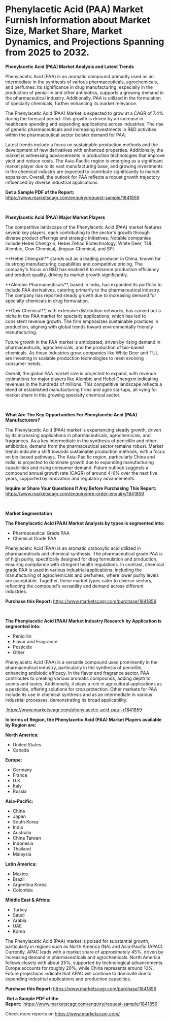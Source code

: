 <p><h1>Phenylacetic Acid (PAA) Market Furnish Information about Market Size, Market Share, Market Dynamics, and Projections Spanning from 2025 to 2032.</h1></p><p><strong>Phenylacetic Acid (PAA) Market Analysis and Latest Trends</strong></p>
<p><p>Phenylacetic Acid (PAA) is an aromatic compound primarily used as an intermediate in the synthesis of various pharmaceuticals, agrochemicals, and perfumes. Its significance in drug manufacturing, especially in the production of penicillin and other antibiotics, supports a growing demand in the pharmaceutical industry. Additionally, PAA is utilized in the formulation of specialty chemicals, further enhancing its market relevance.</p><p>The Phenylacetic Acid (PAA) Market is expected to grow at a CAGR of 7.4% during the forecast period. This growth is driven by an increase in healthcare spending and expanding applications across industries. The rise of generic pharmaceuticals and increasing investments in R&D activities within the pharmaceutical sector bolster demand for PAA. </p><p>Latest trends include a focus on sustainable production methods and the development of new derivatives with enhanced properties. Additionally, the market is witnessing advancements in production technologies that improve yield and reduce costs. The Asia-Pacific region is emerging as a significant market player due to its vast manufacturing base, and growing investments in the chemical industry are expected to contribute significantly to market expansion. Overall, the outlook for PAA reflects a robust growth trajectory influenced by diverse industrial applications.</p></p>
<p><strong>Get a Sample PDF of the Report:&nbsp;</strong> <a href="https://www.marketscagr.com/enquiry/request-sample/1841859?utm_campaign=2667&utm_medium=2&utm_source=Github&utm_content=ia&utm_term=26032025&utm_id=phenylacetic-acid-paa">https://www.marketscagr.com/enquiry/request-sample/1841859</a></p>
<p>&nbsp;</p>
<p><strong>Phenylacetic Acid (PAA) Major Market Players</strong></p>
<p><p>The competitive landscape of the Phenylacetic Acid (PAA) market features several key players, each contributing to the sector's growth through diverse product offerings and strategic initiatives. Notable companies include Hebei Chengxin, Hebei Zehao Biotechnology, White Deer, TUL, Alembic, Gow Chemical, Jinguan Chemical, and SPI.</p><p>**Hebei Chengxin** stands out as a leading producer in China, known for its strong manufacturing capabilities and competitive pricing. The company's focus on R&D has enabled it to enhance production efficiency and product quality, driving its market growth significantly. </p><p>**Alembic Pharmaceuticals**, based in India, has expanded its portfolio to include PAA derivatives, catering primarily to the pharmaceutical industry. The company has reported steady growth due to increasing demand for specialty chemicals in drug formulation.</p><p>**Gow Chemical**, with extensive distribution networks, has carved out a niche in the PAA market for specialty applications, which has led to consistent revenue growth. The firm emphasizes sustainable practices in production, aligning with global trends toward environmentally friendly manufacturing.</p><p>Future growth in the PAA market is anticipated, driven by rising demand in pharmaceuticals, agrochemicals, and the production of bio-based chemicals. As these industries grow, companies like White Deer and TUL are investing in scalable production technologies to meet evolving consumer needs. </p><p>Overall, the global PAA market size is projected to expand, with revenue estimations for major players like Alembic and Hebei Chengxin indicating revenues in the hundreds of millions. This competitive landscape reflects a blend of established manufacturing firms and agile startups, all vying for market share in this growing specialty chemical sector.</p></p>
<p>&nbsp;</p>
<p><strong>What Are The Key Opportunities For Phenylacetic Acid (PAA) Manufacturers?</strong></p>
<p><p>The Phenylacetic Acid (PAA) market is experiencing steady growth, driven by its increasing applications in pharmaceuticals, agrochemicals, and fragrances. As a key intermediate in the synthesis of penicillin and other antibiotics, demand from the pharmaceutical sector remains robust. Market trends indicate a shift towards sustainable production methods, with a focus on bio-based pathways. The Asia-Pacific region, particularly China and India, is projected to dominate growth due to expanding manufacturing capabilities and rising consumer demand. Future outlook suggests a compound annual growth rate (CAGR) of around 4-6% over the next five years, supported by innovation and regulatory advancements.</p></p>
<p><strong>Inquire or Share Your Questions If Any Before Purchasing This Report:</strong> <a href="https://www.marketscagr.com/enquiry/pre-order-enquiry/1841859?utm_campaign=2667&utm_medium=2&utm_source=Github&utm_content=ia&utm_term=26032025&utm_id=phenylacetic-acid-paa">https://www.marketscagr.com/enquiry/pre-order-enquiry/1841859</a></p>
<p>&nbsp;</p>
<p><strong>Market Segmentation</strong></p>
<p><strong>The Phenylacetic Acid (PAA) Market Analysis by types is segmented into:</strong></p>
<p><ul><li>Pharmaceutical Grade PAA</li><li>Chemical Grade PAA</li></ul></p>
<p><p>Phenylacetic Acid (PAA) is an aromatic carboxylic acid utilized in pharmaceuticals and chemical synthesis. The pharmaceutical grade PAA is of high purity, specifically designed for drug formulation and production, ensuring compliance with stringent health regulations. In contrast, chemical grade PAA is used in various industrial applications, including the manufacturing of agrochemicals and perfumes, where lower purity levels are acceptable. Together, these market types cater to diverse sectors, reflecting the compound's versatility and demand across different industries.</p></p>
<p><strong>Purchase this Report:&nbsp;</strong><a href="https://www.marketscagr.com/purchase/1841859?utm_campaign=2667&utm_medium=2&utm_source=Github&utm_content=ia&utm_term=26032025&utm_id=phenylacetic-acid-paa">https://www.marketscagr.com/purchase/1841859</a></p>
<p>&nbsp;</p>
<p><strong>The Phenylacetic Acid (PAA) Market Industry Research by Application is segmented into:</strong></p>
<p><ul><li>Penicillin</li><li>Flavor and Fragrance</li><li>Pesticide</li><li>Other</li></ul></p>
<p><p>Phenylacetic Acid (PAA) is a versatile compound used prominently in the pharmaceutical industry, particularly in the synthesis of penicillin, enhancing antibiotic efficacy. In the flavor and fragrance sector, PAA contributes to creating various aromatic compounds, adding depth to scents and tastes. Additionally, it plays a role in agricultural applications as a pesticide, offering solutions for crop protection. Other markets for PAA include its use in chemical synthesis and as an intermediate in various industrial processes, demonstrating its broad applicability.</p></p>
<p><a href="https://www.marketscagr.com/phenylacetic-acid-paa--r1841859?utm_campaign=2667&utm_medium=2&utm_source=Github&utm_content=ia&utm_term=26032025&utm_id=phenylacetic-acid-paa">&nbsp;https://www.marketscagr.com/phenylacetic-acid-paa--r1841859</a></p>
<p><strong>In terms of Region, the Phenylacetic Acid (PAA) Market Players available by Region are:</strong></p>
<p>
    <p> <strong> North America: </strong>
        <ul>
            <li>United States</li>
            <li>Canada</li>
        </ul>
        </p> 
    <p> <strong> Europe: </strong>
        <ul>
            <li>Germany</li>
            <li>France</li>
            <li>U.K.</li>
            <li>Italy</li>
            <li>Russia</li>
        </ul>
        </p> 
    <p> <strong> Asia-Pacific: </strong>
        <ul>
            <li>China</li>
            <li>Japan</li>
            <li>South Korea</li>
            <li>India</li>
            <li>Australia</li>
            <li>China Taiwan</li>
            <li>Indonesia</li>
            <li>Thailand</li>
            <li>Malaysia</li>
        </ul>
        </p> 
    <p> <strong> Latin America: </strong>
        <ul>
            <li>Mexico</li>
            <li>Brazil</li>
            <li>Argentina Korea</li>
            <li>Colombia</li>
        </ul>
        </p> 
    <p> <strong> Middle East & Africa: </strong>
        <ul>
            <li>Turkey</li>
            <li>Saudi</li>
            <li>Arabia</li>
            <li>UAE</li>
            <li>Korea</li>
        </ul>
    </p>
    </p>
<p><p>The Phenylacetic Acid (PAA) market is poised for substantial growth, particularly in regions such as North America (NA) and Asia-Pacific (APAC). Currently, APAC leads with a market share of approximately 45%, driven by increasing demand in pharmaceuticals and agrochemicals. North America follows closely with about 25%, supported by technological advancements. Europe accounts for roughly 20%, while China represents around 10%. Future projections indicate that APAC will continue to dominate due to expanding industrial applications and production capacities.</p></p>
<p><strong>Purchase this Report: </strong><a href="https://www.marketscagr.com/purchase/1841859?utm_campaign=2667&utm_medium=2&utm_source=Github&utm_content=ia&utm_term=26032025&utm_id=phenylacetic-acid-paa">https://www.marketscagr.com/purchase/1841859</a></p>
<p>&nbsp;<strong>Get a Sample PDF of the Report:&nbsp;&nbsp;</strong><a href="https://www.marketscagr.com/enquiry/request-sample/1841859?utm_campaign=2667&utm_medium=2&utm_source=Github&utm_content=ia&utm_term=26032025&utm_id=phenylacetic-acid-paa">https://www.marketscagr.com/enquiry/request-sample/1841859</a></p>
<p><strong></strong></p>
<p>Check more reports on <a href="https://www.marketscagr.com/?utm_campaign=2667&utm_medium=2&utm_source=Github&utm_content=ia&utm_term=26032025&utm_id=phenylacetic-acid-paa">https://www.marketscagr.com/</a></p>